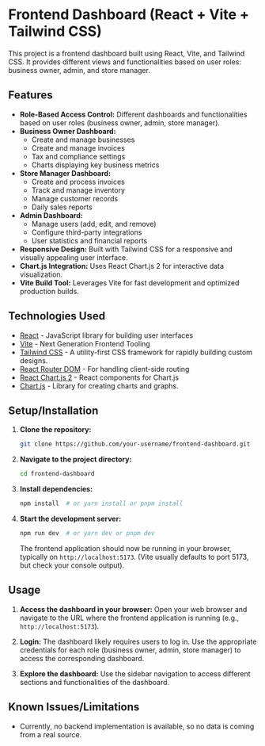 # Frontend Dashboard (React + Vite + Tailwind CSS)

This project is a frontend dashboard built using React, Vite, and Tailwind CSS. It provides different views and functionalities based on user roles: business owner, admin, and store manager.

## Features

*   **Role-Based Access Control:** Different dashboards and functionalities based on user roles (business owner, admin, store manager).
*   **Business Owner Dashboard:**
    *   Create and manage businesses
    *   Create and manage invoices
    *   Tax and compliance settings
    *   Charts displaying key business metrics
*   **Store Manager Dashboard:**
    *   Create and process invoices
    *   Track and manage inventory
    *   Manage customer records
    *   Daily sales reports
*   **Admin Dashboard:**
    *   Manage users (add, edit, and remove)
    *   Configure third-party integrations
    *   User statistics and financial reports
*   **Responsive Design:** Built with Tailwind CSS for a responsive and visually appealing user interface.
*   **Chart.js Integration:** Uses React Chart.js 2 for interactive data visualization.
*   **Vite Build Tool:** Leverages Vite for fast development and optimized production builds.

## Technologies Used

*   [React](https://reactjs.org/) - JavaScript library for building user interfaces
*   [Vite](https://vitejs.dev/) - Next Generation Frontend Tooling
*   [Tailwind CSS](https://tailwindcss.com/) - A utility-first CSS framework for rapidly building custom designs.
*   [React Router DOM](https://reactrouter.com/en/main) - For handling client-side routing
*   [React Chart.js 2](https://react-chartjs-2.js.org/) - React components for Chart.js
*   [Chart.js](https://www.chartjs.org/) - Library for creating charts and graphs.


## Setup/Installation

1.  **Clone the repository:**

    ```bash
    git clone https://github.com/your-username/frontend-dashboard.git
    ```

2.  **Navigate to the project directory:**

    ```bash
    cd frontend-dashboard
    ```

3.  **Install dependencies:**

    ```bash
    npm install  # or yarn install or pnpm install
    ```

4.  **Start the development server:**

    ```bash
    npm run dev  # or yarn dev or pnpm dev
    ```

    The frontend application should now be running in your browser, typically on `http://localhost:5173`.  (Vite usually defaults to port 5173, but check your console output).

## Usage

1.  **Access the dashboard in your browser:** Open your web browser and navigate to the URL where the frontend application is running (e.g., `http://localhost:5173`).

2.  **Login:** The dashboard likely requires users to log in. Use the appropriate credentials for each role (business owner, admin, store manager) to access the corresponding dashboard.

3.  **Explore the dashboard:** Use the sidebar navigation to access different sections and functionalities of the dashboard.

## Known Issues/Limitations
*   Currently, no backend implementation is available, so no data is coming from a real source.
